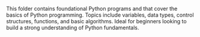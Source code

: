 
This folder contains foundational Python programs and that cover the basics of Python programming. Topics include variables, data types, control structures, functions, and basic algorithms. Ideal for beginners looking to build a strong understanding of Python fundamentals.
